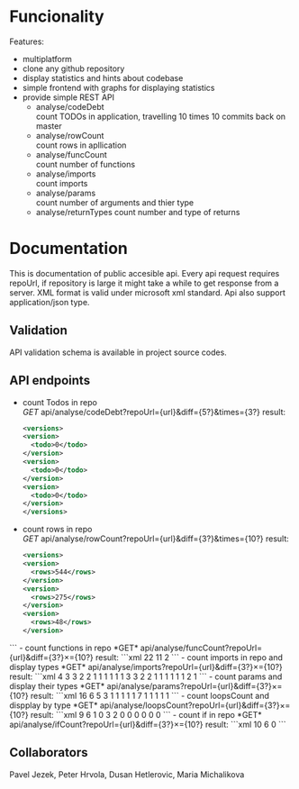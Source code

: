 # Funcionality
Features: 
- multiplatform
- clone any github repository
- display statistics and hints about codebase
- simple frontend with graphs for displaying statistics
- provide simple REST API
  - analyse/codeDebt  
   count TODOs in application, travelling 10 times 10 commits back on master
  - analyse/rowCount  
   count rows in apllication
  - analyse/funcCount  
   count number of functions
  - analyse/imports  
   count imports
  - analyse/params  
   count number of arguments and thier type
  - analyse/returnTypes
   count number and type of returns

# Documentation
This is documentation of public accesible api. Every api request requires repoUrl, if repository is large it might take a while to get response from a server. XML format is valid under microsoft xml standard. Api also support application/json type.

## Validation
API validation schema is available in project source codes.

## API endpoints

- count Todos in repo  
  *GET* api/analyse/codeDebt?repoUrl={url}&diff={5?}&times={3?}
  result:  
  ```xml
  <versions>
  <version>
    <todo>0</todo>
  </version>
  <version>
    <todo>0</todo>
  </version>
  <version>
    <todo>0</todo>
  </version>
  </versions>
  ```
- count rows in repo  
  *GET* api/analyse/rowCount?repoUrl={url}&diff={3?}&times={10?}
  result:  
  ```xml
  <versions>
  <version>
    <rows>544</rows>
  </version>
  <version>
    <rows>275</rows>
  </version>
  <version>
    <rows>48</rows>
  </version>
 </versions>
  ```
- count functions in repo  
  *GET* api/analyse/funcCount?repoUrl={url}&diff={3?}&times={10?}
  result:  
  ```xml
  <versions>
  <version>
    <function>22</function>
  </version>
  <version>
    <function>11</function>
  </version>
  <version>
    <function>2</function>
  </version>
  </versions>
  ```
- count imports in repo and display types  
  *GET* api/analyse/imports?repoUrl={url}&diff={3?}&times={10?}
  result:  
  ```xml
  <versions>
    <version>
      <import name="System">4</import>
      <import name="System.Collections.Generic">3</import>
      <import name="System.Web.Http">3</import>
      <import name="System.Linq">2</import>
      <import name="System.IO">2</import>
      <import name="System.Web.Http.Cors">1</import>
      <import name="System.Xml">1</import>
      <import name="System.Diagnostics">1</import>
      <import name="System.Web.Routing">1</import>
      <import name="System.Web">1</import>
      <import name="System.Xml.XPath">1</import>
    </version>
    <version>
      <import name="System">3</import>
      <import name="System.Web.Http">3</import>
      <import name="System.IO">2</import>
      <import name="System.Collections.Generic">2</import>
      <import name="System.Linq">1</import>
      <import name="System.Web.Http.Cors">1</import>
      <import name="System.Xml">1</import>
      <import name="System.Web.Routing">1</import>
      <import name="System.Web">1</import>
      <import name="System.Diagnostics">1</import>
    </version>
    <version>
      <import name="System.Web.Http">2</import>
      <import name="System.Web">1</import>
    </version>
  </versions>
  ```
- count params and display their types  
  *GET* api/analyse/params?repoUrl={url}&diff={3?}&times={10?}
  result:  
  ```xml
  <versions>
    <version>
      <arguments type="string">16</arguments>
      <arguments type="uint">6</arguments>
      <arguments type="int">5</arguments>
      <arguments type="ArgumentException">3</arguments>
      <arguments type="Object">1</arguments>
      <arguments type="XPathNavigator">1</arguments>
      <arguments type="HttpConfiguration">1</arguments>
      <arguments type="EventArgs">1</arguments>
      <arguments type="XmlNode">1</arguments>
    </version>
    <version>
      <arguments type="string">7</arguments>
      <arguments type="Object">1</arguments>
      <arguments type="EventArgs">1</arguments>
      <arguments type="HttpConfiguration">1</arguments>
      <arguments type="uint">1</arguments>
    </version>
    <version>
      <arguments type="HttpConfiguration">1</arguments>
    </version>
  </versions>
  ```
- count loopsCount and dispplay by type  
  *GET* api/analyse/loopsCount?repoUrl={url}&diff={3?}&times={10?}
  result:  
  ```xml
  <versions>
    <version>
      <loop type="for">9</loop>
      <loop type="foreach">6</loop>
      <loop type="while">1</loop>
      <loop type="do">0</loop>
    </version>
    <version>
      <loop type="foreach">3</loop>
      <loop type="for">2</loop>
      <loop type="while">0</loop>
      <loop type="do">0</loop>
    </version>
    <version>
      <loop type="for">0</loop>
      <loop type="foreach">0</loop>
      <loop type="while">0</loop>
      <loop type="do">0</loop>
    </version>
  </versions>
  ```
- count if in repo
  *GET* api/analyse/ifCount?repoUrl={url}&diff={3?}&times={10?}
  result:  
  ```xml
  <versions>
    <version>
      <if>10</if>
    </version>
    <version>
      <if>6</if>
    </version>
    <version>
      <if>0</if>
    </version>
  </versions>
  ```

## Collaborators
Pavel Jezek, Peter Hrvola, Dusan Hetlerovic, Maria Michalikova
